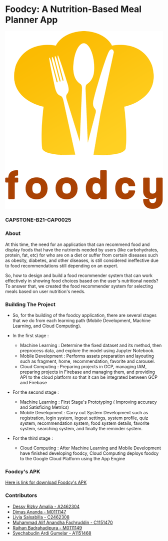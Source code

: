 # Foodcy: A Nutrition-Based Meal Planner App
![Foodcy's Logo](https://github.com/aliffachruddin/CAPSTONE-B21-CAP0025/blob/main/foodcy.png)
### CAPSTONE-B21-CAP0025

### About
At this time, the need for an application that can recommend food and display foods that have the nutrients needed by users (like carbohydrates, protein, fat, etc) for who are on a diet or suffer from certain diseases such as obesity, diabetes, and other diseases, is still considered ineffective due to food recommendations still depending on an expert.

So, how to design and build a food recommender system that can work effectively in showing food choices based on the user's nutritional needs? To answer that, we created the food recommender system for selecting meals based on user nutrition's needs.

### Building The Project
- So, for the building of the foodcy application, there are several stages that we do from each learning path (Mobile Development, Machine Learning, and Cloud Computing).
- In the first stage :
  - Machine Learning : Determine the fixed dataset and its method, then preprocess data, and explore the model using Jupyter Notebook.
  - Mobile Development : Performs assets preparation and layouting such as fragment, home, recommendation, favorite and carousel.
  - Cloud Computing : Preparing projects in GCP, managing IAM, preparing projects in Firebase and managing them, and providing API to the cloud platform so that it can be integrated between GCP and Firebase

- For the second stage :
  - Machine Learning : First Stage's Prototyping ( Improving accuracy and Satisficing Metrics)
  - Mobile Development : Carry out System Development such as registration, login system, logout settings, system profile, quiz system, recommendation system, food system details, favorite system, searching system, and finally the reminder system.

- For the third stage : 
  - Cloud Computing : After Machine Learning and Mobile Development have finished developing foodcy, Cloud Computing deploys foodcy to the Google Cloud Platform using the App Engine

### Foodcy's APK
[Here is link for download Foodcy's APK](https://drive.google.com/file/d/1vPjncm1sCBfXnieT389H5UUoArBrFu8f/view?usp=sharing "Click here!")

### Contributors
- [Dessy Rizky Amalia - A2462304](https://github.com/dessyrizkya)
- [Dimas Ananda - M0111147](https://github.com/dimasananda0501)
- [Livia Salsabilla - C2462308](https://github.com/liviabcde)
- [Muhammad Alif Anandha Fachruddin - C1151470](https://github.com/aliffachruddin)
- [Raihan Badrahadipura - M0111149](https://github.com/Badslam)
- [Syechabudin Ardi Gumelar - A1151468](https://github.com/SyechabudinArdiGumelar)
